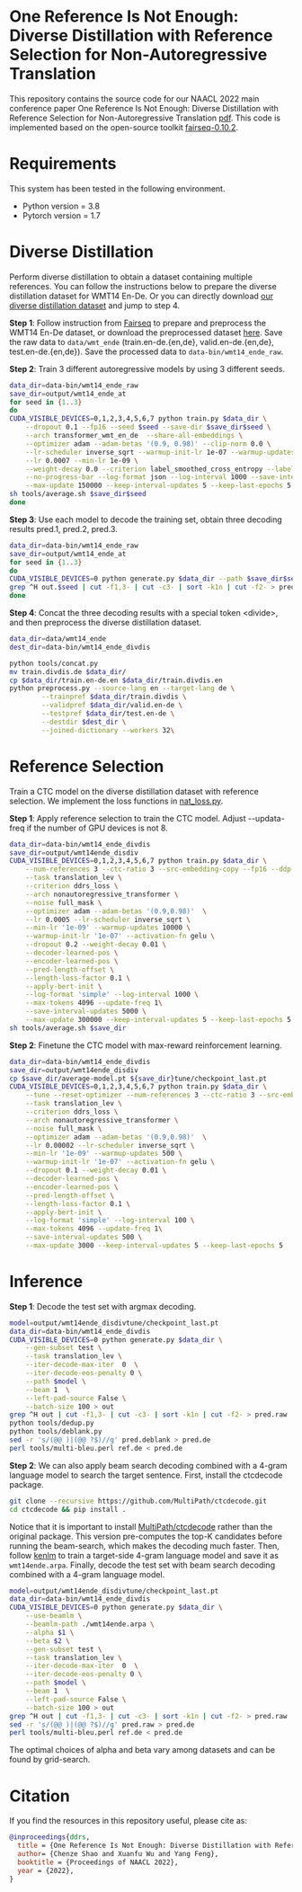# One Reference Is Not Enough: Diverse Distillation with Reference Selection for Non-Autoregressive Translation
This repository contains the source code for our NAACL 2022 main conference paper One Reference Is Not Enough: Diverse Distillation with Reference Selection for Non-Autoregressive Translation [pdf](https://arxiv.org/pdf/2205.14333.pdf). This code is implemented based on the open-source toolkit [fairseq-0.10.2](https://github.com/pytorch/fairseq).

# Requirements
This system has been tested in the following environment.

+ Python version = 3.8
+ Pytorch version = 1.7

# Diverse Distillation
Perform diverse distillation to obtain a dataset containing multiple references. You can follow the instructions below to prepare the diverse distillation dataset for WMT14 En-De. Or you can directly download [our diverse distillation dataset](https://drive.google.com/file/d/1-A0fufa8m7aNaCgspBtakJaRgOCcoIMt/view?usp=sharing) and jump to step 4.

**Step 1**: Follow instruction from [Fairseq](https://github.com/pytorch/fairseq/tree/master/examples/translation) to prepare and preprocess the WMT14 En-De dataset, or download the preprocessed dataset [here](http://dl.fbaipublicfiles.com/nat/original_dataset.zip). Save the raw data to ``data/wmt_ende`` (train.en-de.{en,de}, valid.en-de.{en,de}, test.en-de.{en,de}). Save the processed data to ``data-bin/wmt14_ende_raw``.

**Step 2**: Train 3 different autoregressive models by using 3 different seeds. 

```bash
data_dir=data-bin/wmt14_ende_raw
save_dir=output/wmt14_ende_at
for seed in {1..3}
do
CUDA_VISIBLE_DEVICES=0,1,2,3,4,5,6,7 python train.py $data_dir \
    --dropout 0.1 --fp16 --seed $seed --save-dir $save_dir$seed \
    --arch transformer_wmt_en_de  --share-all-embeddings \
    --optimizer adam --adam-betas '(0.9, 0.98)' --clip-norm 0.0 \
    --lr-scheduler inverse_sqrt --warmup-init-lr 1e-07 --warmup-updates 4000 \
    --lr 0.0007 --min-lr 1e-09 \
    --weight-decay 0.0 --criterion label_smoothed_cross_entropy --label-smoothing 0.1 --max-tokens 4096 --update-freq 1\
    --no-progress-bar --log-format json --log-interval 1000 --save-interval-updates 5000 \
    --max-update 150000 --keep-interval-updates 5 --keep-last-epochs 5
sh tools/average.sh $save_dir$seed
done
```
**Step 3**: Use each model to decode the training set, obtain three decoding results pred.1, pred.2, pred.3.
```bash
data_dir=data-bin/wmt14_ende_raw
save_dir=output/wmt14_ende_at
for seed in {1..3}
do
CUDA_VISIBLE_DEVICES=0 python generate.py $data_dir --path $save_dir$seed/average-model.pt --gen-subset train --beam 5 --batch-size 100 --lenpen 0.6 > out.$seed
grep ^H out.$seed | cut -f1,3- | cut -c3- | sort -k1n | cut -f2- > pred.$seed
done
```
**Step 4**: Concat the three decoding results with a special token \<divide>, and then preprocess the diverse distillation dataset.
```bash
data_dir=data/wmt14_ende
dest_dir=data-bin/wmt14_ende_divdis

python tools/concat.py
mv train.divdis.de $data_dir/
cp $data_dir/train.en-de.en $data_dir/train.divdis.en
python preprocess.py --source-lang en --target-lang de \
        --trainpref $data_dir/train.divdis \
        --validpref $data_dir/valid.en-de \
        --testpref $data_dir/test.en-de \
        --destdir $dest_dir \
        --joined-dictionary --workers 32\
```

# Reference Selection
Train a CTC model on the diverse distillation dataset with reference selection. We implement the loss functions in [nat_loss.py](https://github.com/ictnlp/DDRS-NAT/blob/main/fairseq/criterions/nat_loss.py).

**Step 1**: Apply reference selection to train the CTC model. Adjust --updata-freq if the number of GPU devices is not 8.
```bash
data_dir=data-bin/wmt14_ende_divdis
save_dir=output/wmt14ende_disdiv
CUDA_VISIBLE_DEVICES=0,1,2,3,4,5,6,7 python train.py $data_dir \
    --num-references 3 --ctc-ratio 3 --src-embedding-copy --fp16 --ddp-backend=no_c10d --save-dir $save_dir \
    --task translation_lev \
    --criterion ddrs_loss \
    --arch nonautoregressive_transformer \
    --noise full_mask \
    --optimizer adam --adam-betas '(0.9,0.98)'  \
    --lr 0.0005 --lr-scheduler inverse_sqrt \
    --min-lr '1e-09' --warmup-updates 10000 \
    --warmup-init-lr '1e-07' --activation-fn gelu \
    --dropout 0.2 --weight-decay 0.01 \
    --decoder-learned-pos \
    --encoder-learned-pos \
    --pred-length-offset \
    --length-loss-factor 0.1 \
    --apply-bert-init \
    --log-format 'simple' --log-interval 1000 \
    --max-tokens 4096 --update-freq 1\
    --save-interval-updates 5000 \
    --max-update 300000 --keep-interval-updates 5 --keep-last-epochs 5
sh tools/average.sh $save_dir
```
**Step 2**: Finetune the CTC model with max-reward reinforcement learning.
```bash
data_dir=data-bin/wmt14_ende_divdis
save_dir=output/wmt14ende_disdiv
cp $save_dir/average-model.pt ${save_dir}tune/checkpoint_last.pt
CUDA_VISIBLE_DEVICES=0,1,2,3,4,5,6,7 python train.py $data_dir \
    --tune --reset-optimizer --num-references 3 --ctc-ratio 3 --src-embedding-copy --fp16 --ddp-backend=no_c10d --save-dir ${save_dir}tune \
    --task translation_lev \
    --criterion ddrs_loss \
    --arch nonautoregressive_transformer \
    --noise full_mask \
    --optimizer adam --adam-betas '(0.9,0.98)'  \
    --lr 0.00002 --lr-scheduler inverse_sqrt \
    --min-lr '1e-09' --warmup-updates 500 \
    --warmup-init-lr '1e-07' --activation-fn gelu \
    --dropout 0.1 --weight-decay 0.01 \
    --decoder-learned-pos \
    --encoder-learned-pos \
    --pred-length-offset \
    --length-loss-factor 0.1 \
    --apply-bert-init \
    --log-format 'simple' --log-interval 100 \
    --max-tokens 4096 --update-freq 1\
    --save-interval-updates 500 \
    --max-update 3000 --keep-interval-updates 5 --keep-last-epochs 5
```
# Inference
**Step 1**: Decode the test set with argmax decoding.
```bash
model=output/wmt14ende_disdivtune/checkpoint_last.pt
data_dir=data-bin/wmt14_ende_divdis
CUDA_VISIBLE_DEVICES=0 python generate.py $data_dir \
    --gen-subset test \
    --task translation_lev \
    --iter-decode-max-iter  0  \
    --iter-decode-eos-penalty 0 \
    --path $model \
    --beam 1  \
    --left-pad-source False \
    --batch-size 100 > out
grep ^H out | cut -f1,3- | cut -c3- | sort -k1n | cut -f2- > pred.raw
python tools/dedup.py
python tools/deblank.py
sed -r 's/(@@ )|(@@ ?$)//g' pred.deblank > pred.de
perl tools/multi-bleu.perl ref.de < pred.de
```
**Step 2**: We can also apply beam search decoding combined with a 4-gram language model to search the target sentence. First, install the ctcdecode package.
```bash
git clone --recursive https://github.com/MultiPath/ctcdecode.git
cd ctcdecode && pip install .
```
Notice that it is important to install [MultiPath/ctcdecode](https://github.com/MultiPath/ctcdecode) rather than the original package. This version pre-computes the top-K candidates before running the beam-search, which makes the decoding much faster. Then, follow [kenlm](https://github.com/kpu/kenlm) to train a target-side 4-gram language model and save it as ``wmt14ende.arpa``. Finally, decode the test set with beam search decoding combined with a 4-gram language model.
```bash
model=output/wmt14ende_disdivtune/checkpoint_last.pt
data_dir=data-bin/wmt14_ende_divdis
CUDA_VISIBLE_DEVICES=0 python generate.py $data_dir \
    --use-beamlm \
    --beamlm-path ./wmt14ende.arpa \
    --alpha $1 \
    --beta $2 \
    --gen-subset test \
    --task translation_lev \
    --iter-decode-max-iter  0  \
    --iter-decode-eos-penalty 0 \
    --path $model \
    --beam 1  \
    --left-pad-source False \
    --batch-size 100 > out
grep ^H out | cut -f1,3- | cut -c3- | sort -k1n | cut -f2- > pred.raw
sed -r 's/(@@ )|(@@ ?$)//g' pred.raw > pred.de
perl tools/multi-bleu.perl ref.de < pred.de
```
The optimal choices of alpha and beta vary among datasets and can be found by grid-search.
# Citation

If you find the resources in this repository useful, please cite as:

``` bibtex
@inproceedings{ddrs,
  title = {One Reference Is Not Enough: Diverse Distillation with Reference Selection for Non-Autoregressive Translation},
  author= {Chenze Shao and Xuanfu Wu and Yang Feng},
  booktitle = {Proceedings of NAACL 2022},
  year = {2022},
}
```
